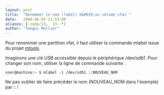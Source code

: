 ```yaml
---
layout: post
title:  "Renommer le nom (label) d&#039;un volume vfat "
date:   2008-06-03 21:53:00
aliases: [ node/13,  13-.*]
author: "Tangui Morlier"
---
```

Pour renommer une partition vfat, il faut utiliser la commande mlabel
issue du projet [mtools](http://mtools.linux.lu/).

Imaginons une clé USB accessible depuis le périphérique /dev/sdb1. Pour
changer son nom, utiliser la ligne de commande suivante :

    user@machine:~ $ mlabel -i /dev/sdb1 ::NOUVEAU_NOM

Ne pas oublier de faire précéder le nom (NOUVEAU\_NOM dans l'exemple)
par :: !

